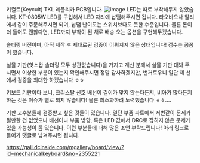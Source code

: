 키컬트(Keycult) TKL 레플리카 PCB입니다. 
![image](https://github.com/user-attachments/assets/379ba3d2-f667-4b87-bbcc-13621c5277ba)
LED는 따로 부착해두지 않았습니다.
KT-0805W LED를 구입해서 LED 자리에 납땜해주시면 됩니다. 타오바오나 알리에서 같이 주문해주시면 되며,
납땜 난이도는 스위치보다도 못한 수준입니다.
물론 돈이 더 들어도 괜찮다면, LED까지 부착이 된 채로 배송 오는 옵션을 구현해두겠습니다.

솔더링 버전이며, 아직 제작 후 제대로된 검증이 이뤄지지 않은 상태입니다!
검수는 꼼꼼이 했습니다.

실물 기판(핫스왑 솔더링 모두 상관없습니다)을 가지고 계신 분께서 실물 기판 대봐 주시면서 이상한 부분이 있는지 확인해주시면 정말 감사하겠지만, 번거로우니 일단 제 선에서 검증을 최대한 하겠습니다 ㅎㅎ

키보드 기판이다 보니, 크리스탈 신호 배선이 길이가 맞지 않는다든지, 비아가 많다든지 하는 것은 이슈가 별로 되지 않습니다!
물론 최소화하려 노력했습니다 ㅎㅎ....

기판 고수분들께 검증받고 싶은 것들이 있습니다.
일단 부품 파트에서 저번같이 문제가 될만한 건 없었으나
배선이나 부품 방향, 혹은 LED 값에서 DRC로 잡히지 않은 문제가 있을 가능성이 좀 있습니다.
이런 부분들에 대해 많은 조언 부탁드립니다!
아래 링크로 들어가 댓글로 남겨주시면 됩니다.

https://gall.dcinside.com/mgallery/board/view/?id=mechanicalkeyboard&no=2355221


